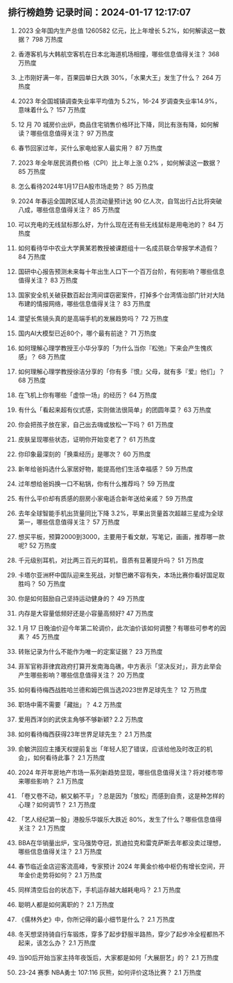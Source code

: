 
## 排行榜趋势 记录时间：2024-01-17 12:17:07
  
  1. 2023 全年国内生产总值 1260582 亿元，比上年增长 5.2%，如何解读这一数据？ 798 万热度
    
  2. 香港客机与大韩航空客机在日本北海道机场相撞，哪些信息值得关注？ 368 万热度
    
  3. 上市刚好满一年，百果园单日大跌 30%，「水果大王」发生了什么？ 264 万热度
    
  4. 2023 年全国城镇调查失业率平均值为 5.2%，16-24 岁调查失业率14.9%，意味着什么？ 157 万热度
    
  5. 12 月 70 城房价出炉，商品住宅销售价格环比下降，同比有涨有降，如何解读？哪些信息值得关注？ 97 万热度
    
  6. 春节回家过年，买什么家电给家人最实用？ 87 万热度
    
  7. 2023 年全年居民消费价格（CPI）比上年上涨 0.2% ，如何解读这一数据？ 85 万热度
    
  8. 怎么看待2024年1月17日A股市场走势？ 85 万热度
    
  9. 2024 年春运全国跨区域人员流动量预计达 90 亿人次，自驾出行占比将突破八成，哪些信息值得关注？ 85 万热度
    
  10. 可以充电的无线鼠标那么好，为什么现在还有些无线鼠标是用电池的？ 84 万热度
    
  11. 如何看待华中农业大学黄某若教授被课题组十一名成员联合举报学术造假？ 84 万热度
    
  12. 国研中心报告预测未来每十年出生人口下一个百万台阶，有何影响？哪些信息值得关注？ 83 万热度
    
  13. 国家安全机关破获数百起台湾间谍窃密案件，打掉多个台湾情治部门针对大陆布建的情报网络，哪些信息值得关注？ 83 万热度
    
  14. 潜望长焦镜头真的是高端手机的发展趋势吗？ 72 万热度
    
  15. 国内AI大模型已近80个，哪个最有前途？ 71 万热度
    
  16. 如何理解心理学教授王小华分享的「为什么当你『松弛』下来会产生愧疚感」？ 68 万热度
    
  17. 如何理解心理学教授徐洁分享的「你有多『恨』父母，就有多『爱』他们」？ 68 万热度
    
  18. 在飞机上你有哪些「虚惊一场」的经历？ 64 万热度
    
  19. 有什么「看起来超有仪式感，实则做法很简单」的团圆年菜？ 63 万热度
    
  20. 你会把孩子放在家，自己出去嗨或放松一下吗？ 61 万热度
    
  21. 皮肤呈现哪些状态，证明你开始变老了？ 61 万热度
    
  22. 你印象最深刻的「换乘经历」是哪次？ 60 万热度
    
  23. 新年给爸妈选什么家居好物，能提高他们生活幸福感？ 59 万热度
    
  24. 过年想给爸妈换一口不粘锅，你有什么推荐吗？ 59 万热度
    
  25. 有什么平价却有质感的厨房小家电适合新年送给亲戚？ 59 万热度
    
  26. 去年全球智能手机出货量同比下降 3.2%，苹果出货量首次超越三星成为全球第一，哪些信息值得关注？ 57 万热度
    
  27. 想买平板，预算2000到3000，主要用于看文献，写笔记，画画，推荐哪一款呢? 52 万热度
    
  28. 千元级别耳机，对比两三百元的耳机，音质有显著提升吗？ 51 万热度
    
  29. 卡塔尔亚洲杯中国队迎来生死战，对黎巴嫩不容有失，本场比赛你看好国足取胜吗？ 50 万热度
    
  30. 你是如何鼓励自己坚持运动健身的？ 49 万热度
    
  31. 内存是大容量低频好还是小容量高频好? 47 万热度
    
  32. 1 月 17 日晚油价迎今年第二轮调价，此次油价该如何调整？有哪些可参考的因素？ 45 万热度
    
  33. 转账记录为什么不能作为唯一的定案证据？ 23 万热度
    
  34. 菲军官称菲律宾政府打算开发南海岛礁，中方表示「坚决反对」，菲方此举会产生哪些影响？哪些信息值得关注？ 20 万热度
    
  35. 如何看待梅西战胜哈兰德和姆巴佩当选2023世界足球先生？ 12 万热度
    
  36. 职场中需不需要「藏拙」？ 4.2 万热度
    
  37. 爱用西洋剑的武侠主角够不够新颖? 2.2 万热度
    
  38. 如何看待梅西获得23年世界足球先生？ 2.1 万热度
    
  39. 俞敏洪回应主播天权提前复出「年轻人犯了错误，应该给他及时改正的机会」，如何看待此事？ 2.1 万热度
    
  40. 2024 年开年房地产市场一系列新趋势显现，哪些信息值得关注？将对楼市带来哪些影响？ 2.1 万热度
    
  41. 「卷又卷不动，躺又躺不平」？总是因为「放松」而感到自责，这是种怎样的心理？如何调节？ 2.1 万热度
    
  42. 「艺人经纪第一股」港股乐华娱乐大跌近 80%，发生了什么？哪些信息值得关注？ 2.1 万热度
    
  43. BBA在华销量出炉，宝马强势夺冠，凯迪拉克和雷克萨斯去年都没卖过理想，哪些信息值得关注？ 2.1 万热度
    
  44. 春节临近金店迎客流高峰，专家预计 2024 年黄金价格中枢仍有增长空间，开年金价走势将如何？ 2.1 万热度
    
  45. 同样清空后台的状态下，手机运存越大越耗电吗？ 2.1 万热度
    
  46. 聪明人都是如何离职的？ 2.1 万热度
    
  47. 《儒林外史》中，你所记得的最小细节是什么？ 2.1 万热度
    
  48. 冬天想坚持骑自行车锻炼，穿多了起步舒服半路热，穿少了起步冷全程都热不起来，该怎么办？ 2.1 万热度
    
  49. 当90后开始当家主持年夜饭后，大家都是如何「大展厨艺」的？ 2.1 万热度
    
  50. 23-24 赛季 NBA勇士 107:116 灰熊，如何评价这场比赛？ 2.1 万热度
    